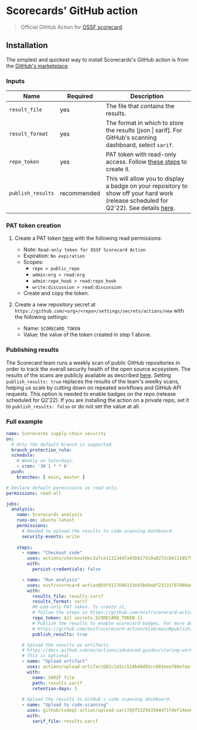 # Scorecards' GitHub action

> Official GitHub Action for [OSSF scorecard](https://github.com/ossf/scorecard).

## Installation
The simplest and quickest way to install Scorecards's GitHub action is from the [GitHub's marketplace](https://github.com/marketplace/actions/scorecard-action).

### Inputs

| Name | Required | Description |
| ----- | -------- | ----------- |
| `result_file` | yes | The file that contains the results. |
| `result_format` | yes | The format in which to store the results [json \| sarif]. For GitHub's scanning dashboard, select `sarif`. |
| `repo_token` | yes | PAT token with read-only access. Follow [these steps](#pat-token-creation) to create it. |
| `publish_results` | recommended | This will allow you to display a badge on your repository to show off your hard work (release scheduled for Q2'22). See details [here](#publishing-results).|

### PAT token creation
1. Create a PAT token [here](https://github.com/settings/tokens/new) with the following read permissions:
    - Note: `Read-only token for OSSF Scorecard Action`
    - Expiration: `No expiration`
    - Scopes: 
        * `repo > public_repo`
        * `admin:org > read:org`
        * `admin:repo_hook > read:repo_hook`
        * `write:discussion > read:discussion`
    - Create and copy the token.

2. Create a new repository secret at `https://github.com/<org>/<repo>/settings/secrets/actions/new` with the following settings:
    - Name: `SCORECARD_TOKEN`
    - Value: the value of the token created in step 1 above.

### Publishing results
The Scorecard team runs a weekly scan of public GitHub repositories in order to track 
the overall security health of the open source ecosystem. The results of the scans are publicly
available as described [here](https://github.com/ossf/scorecard#public-data).
Setting `publish_results: true` replaces the results of the team's weelky scans, 
helping us scale by cutting down on repeated workflows and GitHub API requests.
This option is needed to enable badges on the repo (release scheduled for Q2'22). 
If you are installing the action on a private repo, set it to `publish_results: false` or do not set the value at all.

### Full example

```yml
name: Scorecards supply-chain security
on: 
  # Only the default branch is supported.
  branch_protection_rule:
  schedule:
    # Weekly on Saturdays.
    - cron: '30 1 * * 6'
  push:
    branches: [ main, master ]

# Declare default permissions as read only.
permissions: read-all

jobs:
  analysis:
    name: Scorecards analysis
    runs-on: ubuntu-latest
    permissions:
      # Needed to upload the results to code-scanning dashboard.
      security-events: write
    
    steps:
      - name: "Checkout code"
        uses: actions/checkout@ec3a7ce113134d7a93b817d10a8272cb61118579 # v2.4.0
        with:
          persist-credentials: false

      - name: "Run analysis"
        uses: ossf/scorecard-action@59f9117686133e93b60a8f23131f87089a076e1b
        with:
          results_file: results.sarif
          results_format: sarif
          #R ead-only PAT token. To create it,
          # follow the steps in https://github.com/ossf/scorecard-action/blob/main#pat-token-creation.
          repo_token: ${{ secrets.SCORECARD_TOKEN }}
          # Publish the results to enable scorecard badges. For more details, see
          # https://github.com/ossf/scorecard-action/blob/main#publishing-results
          publish_results: true

      # Upload the results as artifacts.
      # https://docs.github.com/en/actions/advanced-guides/storing-workflow-data-as-artifacts
      # This is optional.
      - name: "Upload artifact"
        uses: actions/upload-artifact@82c141cc518b40d92cc801eee768e7aafc9c2fa2 # v2.3.1
        with:
          name: SARIF file
          path: results.sarif
          retention-days: 5
      
      # Upload the results to GitHub's code scanning dashboard.
      - name: "Upload to code-scanning"
        uses: github/codeql-action/upload-sarif@5f532563584d71fdef14ee64d17bafb34f751ce5 # v1.0.26
        with:
          sarif_file: results.sarif
```
